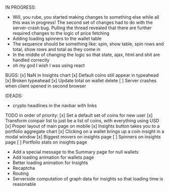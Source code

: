 IN PROGRESS:
* Will, you rube, you started making changes to something else while all this was in progress! The second set of changes had to do with the server-crash bug. Pulling the thread revealed that there are further required changes to the logic of price fetching
* Adding loading spinners to the wallet table
* The sequence should be something like: spin, show table, spin rows and total, show rows and total as they come in
* In the middle of changing the logic so that state, ajax, html and shit are handled correctly
* oh my god I wish I was using react

BUGS:
[x] NaN in Insights chart
[x] Default coins still appear in typeahead
[x] Broken typeahead
[x] Update total on wallet delete
[ ] Server crashes when client opened in second browser

IDEADS:
* crypto headlines in the navbar with links

TODO in order of priority:
[x] Set a default set of coins for new user
[x] Transform coinpair list to just be a list of coins, with everything using USD
[x] Proper layout of main page on mobile
[x] Insights button takes you to a portfolio aggregate chart
[x] Clicking on a wallet brings up a coin insight in a modal window
[x] Biggest movers on insights page
[ ] Spinners on insights page
[ ] Portfolio stats on insights page
* Add a special message to the Summary page for null wallets
* Add loading animation for wallets page
* Better loading animation for Insights
* Recaptcha
* Routing
* Serverside computation of graph data for insights so that loading time is reasonable
